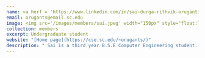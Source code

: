 ```yaml
---
name: <a herf = 'https://www.linkedin.com/in/sai-durga-rithvik-oruganti-4a5950245'> Sai Durga Rithvik Oruaganti </a>
email: orugants@email.sc.edu
image: <img src='/images/members/sai.jpeg' width="150px" style="float:left; margin:0px 10px 0px 0px;">
collection: members
excerpt: Undergraduate student
website: "[Home page](https://cse.sc.edu/~orugants/)"
description: " Sai is a third year B.S.E Computer Engineering student. His research interests include Reinforcement Learning, Neuroscience, Signal Processing and Analysis." 
---
```

